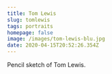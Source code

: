 ```yaml
---
title: Tom Lewis
slug: tomlewis
tags: portraits
homepage: false
image: /images/tom-lewis-blu.jpg
date: 2020-04-15T20:52:26.354Z
---
```

Pencil sketch of Tom Lewis.
